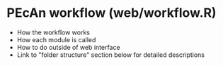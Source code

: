 # PEcAn workflow (web/workflow.R)

- How the workflow works
- How each module is called
- How to do outside of web interface
- Link to "folder structure" section below for detailed descriptions
